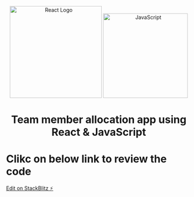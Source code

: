   <div align="center">
    <img title="Outlier" src="https://upload.wikimedia.org/wikipedia/commons/a/a7/React-icon.svg" alt="React Logo" width="250" />
    <img title="TypeScript" alt="JavaScript" height=230
      src="https://upload.wikimedia.org/wikipedia/commons/6/6a/JavaScript-logo.png">
   </div>
  <h1 align="center">
    Team member allocation app using React & JavaScript
  </h1>


# Clikc on below link to review the code
[Edit on StackBlitz ⚡️](https://stackblitz.com/edit/vitejs-vite-2rzfnr)
